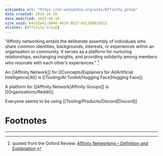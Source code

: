 ```yaml
---
wikipedia_url: "https://en.wikipedia.org/wiki/Affinity_group"
date_created: 2024-10-20
date_modified: 2025-04-16
site_uuid: b4cb2e41-604d-4619-8b27-6d138982d612
aliases: [Affinity Group]
---
```


"Affinity networking entails the deliberate assembly of individuals who share common identities, backgrounds, interests, or experiences within an organisation or community. It serves as a platform for nurturing relationships, exchanging insights, and providing solidarity among members who resonate with each other’s experiences." [^1] 

An [[Affinity Network]] for [[Concepts/Explainers for AI/Artificial Intelligence|AI]] is [[Tooling/AI-Toolkit/Hugging Face|Hugging Face]].

A platform for [[Affinity Network|Affinity Groups]] is [[Organizations/Reddit]].

Everyone seems to be using [[Tooling/Products/Discord|Discord]]



# Footnotes
***
[^1]: quoted from the Oxford Review. [Affinity Networking – Definition and Explanation](https://oxford-review.com/the-oxford-review-dei-diversity-equity-and-inclusion-dictionary/affinity-networking-definition-and-explanation/).